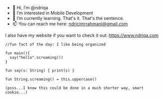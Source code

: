 - 👋 Hi, I’m @ndriqa
- 👀 I’m interested in Mobile Development
- 🌱 I’m currently learning. That's it. That's the sentence.
- 📫 You can reach me here: ndricimrrahmani@gmail.com

I also have my website if you want to check it out: https://www.ndriqa.com

```
//fun fact of the day: I like being organized

fun main(){
  say("hello".screaming())
}

fun say(s: String) { print(s) }

fun String.screaming() = this.uppercase()

(psss...I know this could be done in a much shorter way, smart cookie...)
```


